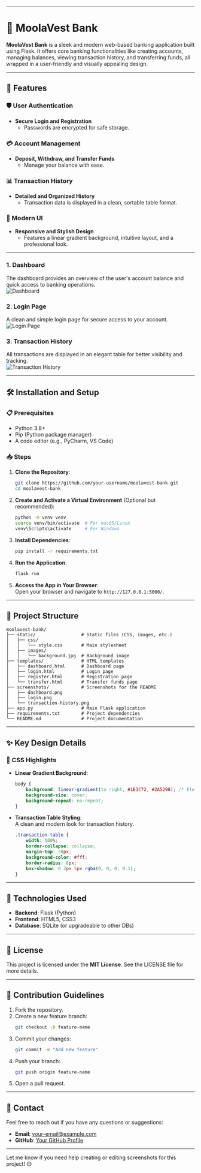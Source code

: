 

---

# 🏦 MoolaVest Bank  

**MoolaVest Bank** is a sleek and modern web-based banking application built using Flask. It offers core banking functionalities like creating accounts, managing balances, viewing transaction history, and transferring funds, all wrapped in a user-friendly and visually appealing design.  

---

## 🚀 Features  

### 🛡️ User Authentication  
- **Secure Login and Registration**  
  - Passwords are encrypted for safe storage.  

### 💳 Account Management  
- **Deposit, Withdraw, and Transfer Funds**  
  - Manage your balance with ease.  

### 📊 Transaction History  
- **Detailed and Organized History**  
  - Transaction data is displayed in a clean, sortable table format.  

### 🎨 Modern UI  
- **Responsive and Stylish Design**  
  - Features a linear gradient background, intuitive layout, and a professional look.  

---


### **1. Dashboard**  
The dashboard provides an overview of the user's account balance and quick access to banking operations.  
![Dashboard](screenshots/dashboard.png)  

### **2. Login Page**  
A clean and simple login page for secure access to your account.  
![Login Page](screenshots/login.png)  

### **3. Transaction History**  
All transactions are displayed in an elegant table for better visibility and tracking.  
![Transaction History](screenshots/transaction-history.png)  

---

## 🛠️ Installation and Setup  

### 📋 Prerequisites  

- Python 3.8+  
- Pip (Python package manager)  
- A code editor (e.g., PyCharm, VS Code)  

### 📥 Steps  

1. **Clone the Repository**:  
   ```bash
   git clone https://github.com/your-username/moolavest-bank.git
   cd moolavest-bank
   ```  

2. **Create and Activate a Virtual Environment** (Optional but recommended):  
   ```bash
   python -m venv venv
   source venv/bin/activate  # For macOS/Linux
   venv\Scripts\activate     # For Windows
   ```  

3. **Install Dependencies**:  
   ```bash
   pip install -r requirements.txt
   ```  

4. **Run the Application**:  
   ```bash
   flask run
   ```  

5. **Access the App in Your Browser**:  
   Open your browser and navigate to `http://127.0.0.1:5000/`.  

---

## 📂 Project Structure  

```plaintext
moolavest-bank/
├── static/                 # Static files (CSS, images, etc.)
│   ├── css/
│   │   └── style.css       # Main stylesheet
│   ├── images/
│   │   └── background.jpg  # Background image
├── templates/              # HTML templates
│   ├── dashboard.html      # Dashboard page
│   ├── login.html          # Login page
│   ├── register.html       # Registration page
│   └── transfer.html       # Transfer funds page
├── screenshots/            # Screenshots for the README
│   ├── dashboard.png
│   ├── login.png
│   └── transaction-history.png
├── app.py                  # Main Flask application
├── requirements.txt        # Project dependencies
└── README.md               # Project documentation
```

---

## ✨ Key Design Details  

### 🎨 CSS Highlights  
- **Linear Gradient Background**:  
  ```css
  body {
      background: linear-gradient(to right, #1E3C72, #2A5298); /* Elegant gradient */
      background-size: cover;
      background-repeat: no-repeat;
  }
  ```  

- **Transaction Table Styling**:  
  A clean and modern look for transaction history.  
  ```css
  .transaction-table {
      width: 100%;
      border-collapse: collapse;
      margin-top: 20px;
      background-color: #fff;
      border-radius: 8px;
      box-shadow: 0 2px 5px rgba(0, 0, 0, 0.1);
  }
  ```

---

## 🔧 Technologies Used  

- **Backend**: Flask (Python)  
- **Frontend**: HTML5, CSS3  
- **Database**: SQLite (or upgradeable to other DBs)  

---

## 📜 License  

This project is licensed under the **MIT License**. See the LICENSE file for more details.  

---

## 🙌 Contribution Guidelines  

1. Fork the repository.  
2. Create a new feature branch:  
   ```bash
   git checkout -b feature-name
   ```  
3. Commit your changes:  
   ```bash
   git commit -m "Add new feature"
   ```  
4. Push your branch:  
   ```bash
   git push origin feature-name
   ```  
5. Open a pull request.  

---

## 📧 Contact  

Feel free to reach out if you have any questions or suggestions:  
- **Email**: your-email@example.com  
- **GitHub**: [Your GitHub Profile](https://github.com/your-username)  

---

Let me know if you need help creating or editing screenshots for this project! 😊
